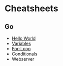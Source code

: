 # Cheatsheets
## Go
- [Hello World](https://github.com/LouisPetrik/cheatsheet/blob/master/go.md#hello-world)
- [Variables](https://github.com/LouisPetrik/cheatsheet/blob/master/go.md#variables)
- [For-Loop](https://github.com/LouisPetrik/cheatsheet/blob/master/go.md#for-loops)
- [Conditionals](https://github.com/LouisPetrik/cheatsheet/blob/master/go.md#conditionals)
- Webserver
